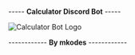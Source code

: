 ----- **Calculator Discord Bot** -----

![Calculator Bot Logo](https://i.ibb.co/KbRrtyQ/calculator-Logo256.png)

------------ **By mkodes** ------------

